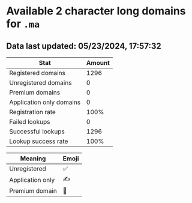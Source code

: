 # Available 2 character long domains for `.ma`

## Data last updated: 05/23/2024, 17:57:32

|Stat|Amount|
|--|--|
|Registered domains|1296|
|Unregistered domains|0|
|Premium domains|0|
|Application only domains|0|
|Registration rate|100%|
|Failed lookups|0|
|Successful lookups|1296|
|Lookup success rate|100%|


|Meaning|Emoji|
|--|--|
|Unregistered|:white_check_mark:|
|Application only|:writing_hand:|
|Premium domain|:gem:|

